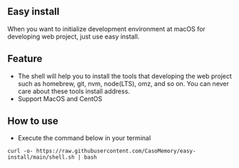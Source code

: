 ## Easy install
When you want to initialize development environment at macOS for developing web project, just use easy install.

## Feature
- The shell will help you to install the tools that developing the web project such as homebrew, git, nvm, node(LTS), omz, and so on. You can never care about these tools install address.
- Support MacOS and CentOS

## How to use
- Execute the command below in your terminal

```
curl -o- https://raw.githubusercontent.com/CasoMemory/easy-install/main/shell.sh | bash
```
